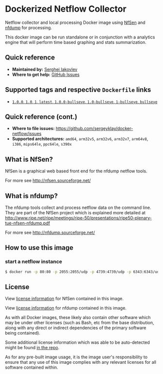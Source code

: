 # Dockerized Netflow Collector

Netflow collector and local processing Docker image using [NfSen](http://nfsen.sourceforge.net/)
and [nfdump](http://nfdump.sourceforge.net/) for processing.

This docker image can be run standalone or in conjunction with a analytics engine that will perform
time based graphing and stats summarization.

## Quick reference

- **Maintained by:** [Serghei Iakovlev](https://github.com/sergeyklay/docker-netflow)
- **Where to get help:** [GitHub Issues](https://github.com/sergeyklay/docker-netflow/issues)

## Supported tags and respective `Dockerfile` links

- [`1.0.0`, `1.0`, `1`, `latest`, `1.0.0-bullseye`, `1.0-bullseye`, `1-bullseye`, `bullseye`](https://github.com/sergeyklay/docker-netflow/releases/tag/1.0.0)

## Quick reference (cont.)

- **Where to file issues:** https://github.com/sergeyklay/docker-netflow/issues
- **Supported architectures:** `amd64`, `arm32v5`, `arm32v6`, `arm32v7`, `arm64v8`, `i386`, `mips64le`, `ppc64le`, `s390x`

## What is NfSen?

NfSen is a graphical web based front end for the nfdump netflow tools.

For more see http://nfsen.sourceforge.net/

## What is nfdump?

The nfdump tools collect and process netflow data on the command line. They are part of the NfSen project which is explained more detailed at
http://www.ripe.net/ripe/meetings/ripe-50/presentations/ripe50-plenary-tue-nfsen-nfdump.pdf

For more see http://nfdump.sourceforge.net/

## How to use this image

### start a netflow instance


```bash
$ docker run -p 80:80 -p 2055:2055/udp -p 4739:4739/udp -p 6343:6343/udp -p 9996:9996/udp klay/netflow
```

## License

View [license information](http://nfsen.sourceforge.net/BSD-license.html)
for NfSen contained in this image.

View [license information](https://github.com/phaag/nfdump/blob/master/LICENSE)
for nfdump contained in this image.

As with all Docker images, these likely also contain other software which may be
under other licenses (such as Bash, etc from the base distribution, along with
any direct or indirect dependencies of the primary software being contained).

Some additional license information which was able to be auto-detected might be found
[in the repo](https://github.com/sergeyklay/docker-netflow/blob/master/VERSION).

As for any pre-built image usage, it is the image user's responsibility to ensure
that any use of this image complies with any relevant licenses for all software
contained within.
